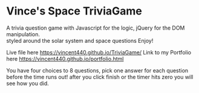 # Vince's Space TriviaGame
A trivia question game with Javascript for the logic, jQuery for the DOM manipulation.  
styled around the solar system and space questions Enjoy! 

Live file here https://vincent440.github.io/TriviaGame/
Link to my Portfolio here https://vincent440.github.io/portfolio.html

You have four choices to 8 questions,
pick one answer for each question before the time runs out! 
after you click finish
or the timer hits zero you will see how you did. 
